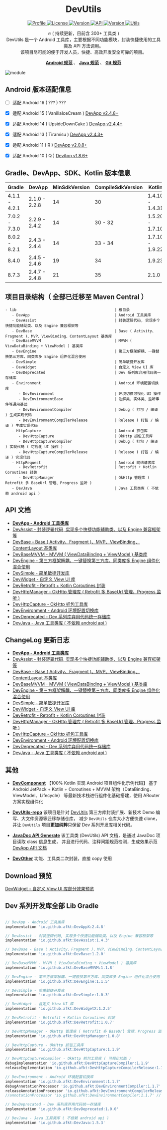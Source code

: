 
<h1 align="center">DevUtils</h1>


<p align="center">
	<a href="https://github.com/afkT">
		<img alt="Profile" src="https://img.shields.io/badge/GitHub-afkT-orange.svg" />
	</a>
	<a href="https://github.com/afkT/DevUtils/blob/master/LICENSE">
		<img alt="License" src="https://img.shields.io/badge/License-Apache%202.0-blue.svg" />
	</a>
	<a href="https://search.maven.org/search?q=io.github.afkt">
		<img alt="Version" src="https://img.shields.io/badge/Maven-Dev-5776E0.svg" />
	</a>
	<a href="https://android-arsenal.com/api?level=21">
		<img alt="API" src="https://img.shields.io/badge/API-21%2B-brightgreen.svg?style=flat" />
	</a>
	<a href="https://search.maven.org/search?q=io.github.afkt">
		<img alt="Version" src="https://img.shields.io/badge/DevUtils-2.4.8-yellow.svg" />
	</a>
	<a href="https://github.com/afkT/DevUtils/blob/master/lib/DevApp/README.md">
		<img alt="Utils" src="https://img.shields.io/badge/Utils-300+-critical.svg" />
	</a>
</p>


<p align="center">
	🔥 ( 持续更新，目前含 300+ 工具类 )
	<br>
	DevUtils 是一个 Android 工具库，主要根据不同功能模块，封装快捷使用的工具类及 API 方法调用。
	<br>
	该项目尽可能的便于开发人员，快捷、高效开发安全可靠的项目。
</p>


<p align="center">
	<b>
		<a href="https://github.com/afkT/DevUtils/blob/master/README/android_standard.md">Android 规范</a>
	</b>、
	<b>
		<a href="https://github.com/afkT/DevUtils/blob/master/README/java_standard.md">Java 规范</a>
	</b>、
	<b>
		<a href="https://github.com/afkT/DevUtils/blob/master/README/git_standard.md">Git 规范</a>
	</b>
</p>


![module][dev_module_img]


## Android 版本适配信息

- [ ] 适配 Android 16 ( ??? ) ???
- [x] 适配 Android 15 ( VanillaIceCream ) [DevApp v2.4.8+][DevApp v2.4.8+]
- [x] 适配 Android 14 ( UpsideDownCake ) [DevApp v2.4.4+][DevApp v2.4.4+]
- [x] 适配 Android 13 ( Tiramisu ) [DevApp v2.4.3+][DevApp v2.4.3+]
- [x] 适配 Android 11 ( R ) [DevApp v2.0.8+][DevApp v2.0.8+]
- [x] 适配 Android 10 ( Q ) [DevApp v1.8.6+][DevApp v1.8.6+]


## Gradle、DevApp、SDK、Kotlin 版本信息

| Gradle        | DevApp        | MinSdkVersion | CompileSdkVersion | Kotlin          |
|---------------|---------------|---------------|-------------------|-----------------|
| 4.1.1 - 4.2.1 | 2.1.0 - 2.2.8 | 14            | 30                | 1.4.10 - 1.4.31 |
| 7.0.2 - 7.3.0 | 2.2.9 - 2.4.2 | 14            | 30 - 32           | 1.5.20 - 1.7.10 |
| 8.0.2 - 8.2.1 | 2.4.3 - 2.4.4 | 14            | 33 - 34           | 1.7.10 - 1.9.22 |
| 8.4.0         | 2.4.5 - 2.4.6 | 19            | 34                | 1.9.23          |
| 8.7.3         | 2.4.7 - 2.4.8 | 21            | 35                | 2.1.0           |


## 项目目录结构（ 全部已迁移至 Maven Central ）

```
- lib                                            | 根目录
   - DevApp                                      | Android 工具类库
   - DevAssist                                   | 封装逻辑代码, 实现多个快捷功能辅助类、以及 Engine 兼容框架等
   - DevBase                                     | Base ( Activity、Fragment )、MVP、ViewBinding、ContentLayout 基类库
   - DevBaseMVVM                                 | MVVM ( ViewDataBinding + ViewModel ) 基类库
   - DevEngine                                   | 第三方框架解耦、一键替换第三方库、同类库多 Engine 组件化混合使用
   - DevSimple                                   | 简单敏捷开发库
   - DevWidget                                   | 自定义 View UI 库
   - DevDeprecated                               | Dev 系列库弃用代码统一存储库
   - Environment                                 | Android 环境配置切换库
      - DevEnvironment                           | 环境切换可视化 UI 操作
      - DevEnvironmentBase                       | 注解类、实体类、监听事件等通用基础
      - DevEnvironmentCompiler                   | Debug ( 打包 / 编译 ) 生成实现代码
      - DevEnvironmentCompilerRelease            | Release ( 打包 / 编译 ) 生成实现代码
   - HttpCapture                                 | Android 抓包库
      - DevHttpCapture                           | OkHttp 抓包工具库
      - DevHttpCaptureCompiler                   | Debug ( 打包 / 编译 ) 实现代码 ( 可视化 UI 操作 )
      - DevHttpCaptureCompilerRelease            | Release ( 打包 / 编译 ) 实现代码
   - HttpRequest                                 | Android 网络请求库
      - DevRetrofit                              | Retrofit + Kotlin Coroutines 封装
      - DevHttpManager                           | OkHttp 管理库 ( Retrofit 多 BaseUrl 管理、Progress 监听 )
   - DevJava                                     | Java 工具类库 ( 不依赖 android api )
```


## API 文档

- **[DevApp - Android 工具类库][DevApp API]**
- [DevAssist - 封装逻辑代码, 实现多个快捷功能辅助类、以及 Engine 兼容框架等][DevAssist API]
- [DevBase - Base ( Activity、Fragment )、MVP、ViewBinding、ContentLayout 基类库][DevBase API]
- [DevBaseMVVM - MVVM ( ViewDataBinding + ViewModel ) 基类库][DevBaseMVVM API]
- [DevEngine - 第三方框架解耦、一键替换第三方库、同类库多 Engine 组件化混合使用][DevEngine API]
- [DevSimple - 简单敏捷开发库][DevSimple API]
- [DevWidget - 自定义 View UI 库][DevWidget API]
- [DevRetrofit - Retrofit + Kotlin Coroutines 封装][DevRetrofit API]
- [DevHttpManager - OkHttp 管理库 ( Retrofit 多 BaseUrl 管理、Progress 监听 )][DevHttpManager API]
- [DevHttpCapture - OkHttp 抓包工具库][DevHttpCapture API]
- [DevEnvironment - Android 环境配置切换库][DevEnvironment API]
- [DevDeprecated - Dev 系列库弃用代码统一存储库][DevDeprecated API]
- [DevJava - Java 工具类库 ( 不依赖 android api )][DevJava API]


## ChangeLog 更新日志

- **[DevApp - Android 工具类库][DevApp ChangeLog]**
- [DevAssist - 封装逻辑代码, 实现多个快捷功能辅助类、以及 Engine 兼容框架等][DevAssist ChangeLog]
- [DevBase - Base ( Activity、Fragment )、MVP、ViewBinding、ContentLayout 基类库][DevBase ChangeLog]
- [DevBaseMVVM - MVVM ( ViewDataBinding + ViewModel ) 基类库][DevBaseMVVM ChangeLog]
- [DevEngine - 第三方框架解耦、一键替换第三方库、同类库多 Engine 组件化混合使用][DevEngine ChangeLog]
- [DevSimple - 简单敏捷开发库][DevSimple ChangeLog]
- [DevWidget - 自定义 View UI 库][DevWidget ChangeLog]
- [DevRetrofit - Retrofit + Kotlin Coroutines 封装][DevRetrofit ChangeLog]
- [DevHttpManager - OkHttp 管理库 ( Retrofit 多 BaseUrl 管理、Progress 监听 )][DevHttpManager ChangeLog]
- [DevHttpCapture - OkHttp 抓包工具库][DevHttpCapture ChangeLog]
- [DevEnvironment - Android 环境配置切换库][DevEnvironment ChangeLog]
- [DevDeprecated - Dev 系列库弃用代码统一存储库][DevDeprecated ChangeLog]
- [DevJava - Java 工具类库 ( 不依赖 android api )][DevJava ChangeLog]


## 其他

- **[DevComponent][DevComponent]** 【100% Kotlin 实现 Android 项目组件化示例代码】
  基于 Android JetPack + Kotlin + Coroutines + MVVM 架构（DataBinding、ViewModel、Lifecycle）
  等最新技术栈进行组件化基础搭建，使用 ARouter 方案实现组件化

- **[DevUtils-repo][DevUtils-repo]** 该项目是针对 [DevUtils][DevUtils]
  第三方库封装扩展、新技术 Demo 编写、大文件资源等迁移存储仓库，
  减少 `DevUtils` 仓库大小方便快速 clone，并让 `DevUtils` 项目**更加纯粹**只保留 Dev 系列开发库相关代码。

- **[JavaDoc API Generate][JavaDoc]** 该工具类 (DevUtils) API 文档，是通过 JavaDoc 项目读取 class 信息生成，
  并且进行代码、注释间距规范检测，生成效果示范 [DevApp API 文档][DevApp API]

- **[DevOther][DevOther]** 功能、工具类二次封装，直接 copy 使用


## Download 预览

[DevWidget - 自定义 View UI 库部分效果预览][DevWidget Preview]


## Dev 系列开发库全部 Lib Gradle

```gradle

// DevApp - Android 工具类库
implementation 'io.github.afkt:DevAppX:2.4.8'

// DevAssist - 封装逻辑代码, 实现多个快捷功能辅助类、以及 Engine 兼容框架等
implementation 'io.github.afkt:DevAssist:1.4.3'

// DevBase - Base ( Activity、Fragment )、MVP、ViewBinding、ContentLayout 基类库
implementation 'io.github.afkt:DevBase:1.2.0'

// DevBaseMVVM - MVVM ( ViewDataBinding + ViewModel ) 基类库
implementation 'io.github.afkt:DevBaseMVVM:1.1.8'

// DevEngine - 第三方框架解耦、一键替换第三方库、同类库多 Engine 组件化混合使用
implementation 'io.github.afkt:DevEngine:1.1.5'

// DevSimple - 简单敏捷开发库
implementation 'io.github.afkt:DevSimple:1.0.3'

// DevWidget - 自定义 View UI 库
implementation 'io.github.afkt:DevWidgetX:1.2.5'

// DevRetrofit - Retrofit + Kotlin Coroutines 封装
implementation 'io.github.afkt:DevRetrofit:1.0.7'

// DevHttpManager - OkHttp 管理库 ( Retrofit 多 BaseUrl 管理、Progress 监听 )
implementation 'io.github.afkt:DevHttpManager:1.0.8'

// DevHttpCapture - OkHttp 抓包工具库
implementation 'io.github.afkt:DevHttpCapture:1.1.9'

// DevHttpCaptureCompiler - OkHttp 抓包工具库 ( 可视化功能 )
debugImplementation 'io.github.afkt:DevHttpCaptureCompiler:1.1.9'
releaseImplementation 'io.github.afkt:DevHttpCaptureCompilerRelease:1.1.9'

// DevEnvironment - Android 环境配置切换库
implementation 'io.github.afkt:DevEnvironment:1.1.7'
debugAnnotationProcessor 'io.github.afkt:DevEnvironmentCompiler:1.1.7' // kaptDebug
releaseAnnotationProcessor 'io.github.afkt:DevEnvironmentCompilerRelease:1.1.7' // kaptRelease
//annotationProcessor 'io.github.afkt:DevEnvironmentCompiler:1.1.7' // kapt

// DevDeprecated - Dev 系列库弃用代码统一存储库
implementation 'io.github.afkt:DevDeprecated:1.0.0'

// DevJava - Java 工具类库 ( 不依赖 android api )
implementation 'io.github.afkt:DevJava:1.5.3'
```




<!-- === -->
<!-- 链接 -->
<!-- === -->

<!-- ======== -->
<!-- DevUtils -->
<!-- ======== -->

[DevUtils]: https://github.com/afkT/DevUtils
[DevApp API]: https://github.com/afkT/DevUtils/blob/master/lib/DevApp/README.md
[DevApp ChangeLog]: https://github.com/afkT/DevUtils/blob/master/lib/DevApp/CHANGELOG.md
[DevAssist API]: https://github.com/afkT/DevUtils/blob/master/lib/DevAssist/README.md
[DevAssist ChangeLog]: https://github.com/afkT/DevUtils/blob/master/lib/DevAssist/CHANGELOG.md
[DevBase API]: https://github.com/afkT/DevUtils/blob/master/lib/DevBase/README.md
[DevBase ChangeLog]: https://github.com/afkT/DevUtils/blob/master/lib/DevBase/CHANGELOG.md
[DevBaseMVVM API]: https://github.com/afkT/DevUtils/blob/master/lib/DevBaseMVVM/README.md
[DevBaseMVVM ChangeLog]: https://github.com/afkT/DevUtils/blob/master/lib/DevBaseMVVM/CHANGELOG.md
[DevEngine API]: https://github.com/afkT/DevUtils/blob/master/lib/DevEngine/README.md
[DevEngine ChangeLog]: https://github.com/afkT/DevUtils/blob/master/lib/DevEngine/CHANGELOG.md
[DevSimple API]: https://github.com/afkT/DevUtils/blob/master/lib/DevSimple/DevSimple/README.md
[DevSimple ChangeLog]: https://github.com/afkT/DevUtils/blob/master/lib/DevSimple/DevSimple/CHANGELOG.md
[DevWidget API]: https://github.com/afkT/DevUtils/blob/master/lib/DevWidget/README.md
[DevWidget ChangeLog]: https://github.com/afkT/DevUtils/blob/master/lib/DevWidget/CHANGELOG.md
[DevWidget Preview]: https://github.com/afkT/DevUtils-repo/blob/main/lib/DevWidget_Preview.md
[DevRetrofit API]: https://github.com/afkT/DevUtils/blob/master/lib/HttpRequest/DevRetrofit/README.md
[DevRetrofit ChangeLog]: https://github.com/afkT/DevUtils/blob/master/lib/HttpRequest/DevRetrofit/CHANGELOG.md
[DevHttpManager API]: https://github.com/afkT/DevUtils/blob/master/lib/HttpRequest/DevHttpManager/README.md
[DevHttpManager ChangeLog]: https://github.com/afkT/DevUtils/blob/master/lib/HttpRequest/DevHttpManager/CHANGELOG.md
[DevHttpCapture API]: https://github.com/afkT/DevUtils/blob/master/lib/HttpCapture/README.md
[DevHttpCapture ChangeLog]: https://github.com/afkT/DevUtils/blob/master/lib/HttpCapture/CHANGELOG.md
[DevEnvironment API]: https://github.com/afkT/DevUtils/blob/master/lib/Environment
[DevEnvironment ChangeLog]: https://github.com/afkT/DevUtils/blob/master/lib/Environment/DevEnvironment/CHANGELOG.md
[DevDeprecated API]: https://github.com/afkT/DevUtils/blob/master/lib/DevDeprecated/README.md
[DevDeprecated ChangeLog]: https://github.com/afkT/DevUtils/blob/master/lib/DevDeprecated/CHANGELOG.md
[DevJava API]: https://github.com/afkT/DevUtils/blob/master/lib/DevJava/README.md
[DevJava ChangeLog]: https://github.com/afkT/DevUtils/blob/master/lib/DevJava/CHANGELOG.md

<!-- ============== -->
<!-- DevUtils Other -->
<!-- ============== -->

[JavaDoc]: https://github.com/afkT/JavaDoc
[DevComponent]: https://github.com/afkT/DevComponent
[DevUtils-repo]: https://github.com/afkT/DevUtils-repo
[DevOther]: https://github.com/afkT/DevUtils-repo/blob/main/lib/LocalModules/DevOther

<!-- ======= -->
<!-- 零散汇总 -->
<!-- ======= -->

[Project Details README]: https://github.com/afkT/DevUtils/blob/master/README_PROJECT.md
[dev_module_img]: https://github.com/afkT/DevUtils/raw/master/art/module.png

<!-- ====== -->
<!-- 版本信息 -->
<!-- ====== -->

[DevApp v2.4.8+]: https://github.com/afkT/DevUtils/blob/master/lib/DevApp/CHANGELOG.md#version-248-2025-03-21
[DevApp v2.4.4+]: https://github.com/afkT/DevUtils/blob/master/lib/DevApp/CHANGELOG.md#version-244-2024-01-18
[DevApp v2.4.3+]: https://github.com/afkT/DevUtils/blob/master/lib/DevApp/CHANGELOG.md#version-243-2023-07-01
[DevApp v2.0.8+]: https://github.com/afkT/DevUtils/blob/master/lib/DevApp/CHANGELOG.md#version-208-2020-10-29
[DevApp v1.8.6+]: https://github.com/afkT/DevUtils/blob/master/lib/DevApp/CHANGELOG.md#version-186-2019-12-25
